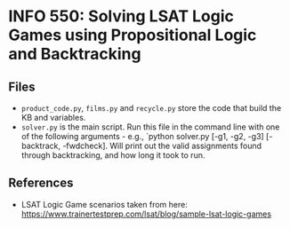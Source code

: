 # INFO 550: Solving LSAT Logic Games using Propositional Logic and Backtracking

## Files
- `product_code.py`, `films.py` and `recycle.py` store the code that build the KB and variables.
- `solver.py` is the main script. Run this file in the command line with one of the following arguments - e.g., `python solver.py [-g1, -g2, -g3] [-backtrack, -fwdcheck]. Will print out the valid assignments found through backtracking, and how long it took to run.

## References
- LSAT Logic Game scenarios taken from here: https://www.trainertestprep.com/lsat/blog/sample-lsat-logic-games 
